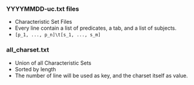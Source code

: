 ### YYYYMMDD-uc.txt files
*   Characteristic Set Files
*   Every line contain a list of predicates, a tab, and a list of subjects.
*   `[p_1, ..., p_n]\t[s_1, ..., s_m]`

### all_charset.txt
*   Union of all Characteristic Sets
*   Sorted by length
*   The number of line will be used as key, and the charset itself as value.
